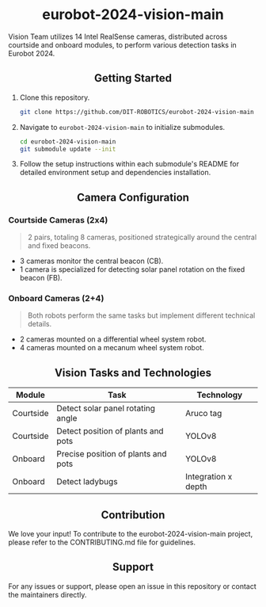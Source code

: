 # <div align="center"> eurobot-2024-vision-main </div>
Vision Team utilizes 14 Intel RealSense cameras, distributed across courtside and onboard modules, to perform various detection tasks in Eurobot 2024.

## <div align="center"> Getting Started </div>
1. Clone this repository.
   
   ```bash
   git clone https://github.com/DIT-ROBOTICS/eurobot-2024-vision-main
   ```
3. Navigate to `eurobot-2024-vision-main` to initialize submodules.
   
   ```bash
   cd eurobot-2024-vision-main
   git submodule update --init
   ```
5. Follow the setup instructions within each submodule's README for detailed environment setup and dependencies installation.

## <div align="center"> Camera Configuration </div>
### Courtside Cameras (2x4)
> 2 pairs, totaling 8 cameras, positioned strategically around the central and fixed beacons.
* 3 cameras monitor the central beacon (CB).
* 1 camera is specialized for detecting solar panel rotation on the fixed beacon (FB).

### Onboard Cameras (2+4)
> Both robots perform the same tasks but implement different technical details.
* 2 cameras mounted on a differential wheel system robot.
* 4 cameras mounted on a mecanum wheel system robot.

## <div align="center"> Vision Tasks and Technologies </div>

| Module    | Task                                  | Technology                                       |
|-----------|---------------------------------------|--------------------------------------------------|
| Courtside | Detect solar panel rotating angle     | Aruco tag                                        |
| Courtside | Detect position of plants and pots    | YOLOv8                                           |
| Onboard   | Precise position of plants and pots   | YOLOv8                                           |
| Onboard   | Detect ladybugs                       | Integration x depth    |

## <div align="center"> Contribution </div>

We love your input! 
To contribute to the eurobot-2024-vision-main project, please refer to the CONTRIBUTING.md file for guidelines.

## <div align="center"> Support </div>
For any issues or support, please open an issue in this repository or contact the maintainers directly.
